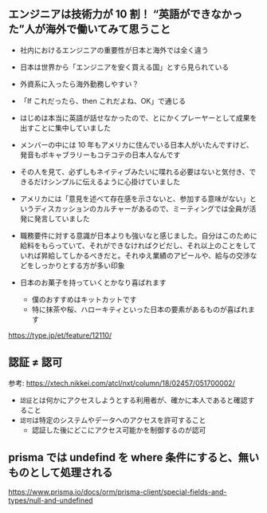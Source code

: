 ## エンジニアは技術力が 10 割！ “英語ができなかった”人が海外で働いてみて思うこと

- 社内におけるエンジニアの重要性が日本と海外では全く違う
- 日本は世界から「エンジニアを安く買える国」とすら見られている

- 外資系に入ったら海外勤務しやすい？

- 「If これだったら、then これだよね、OK」で通じる

- はじめは本当に英語が話せなかったので、とにかくプレーヤーとして成果を出すことに集中していました
- メンバーの中には 10 年もアメリカに住んでいる日本人がいたんですけど、発音もボキャブラリーもコテコテの日本人なんです
- その人を見て、必ずしもネイティブみたいに喋れる必要はないと気付き、できるだけシンプルに伝えるように心掛けていました

- アメリカには「意見を述べて存在感を示さないと、参加する意味がない」というディスカッションのカルチャーがあるので、ミーティングでは全員が活発に発言していました
- 職務要件に対する意識が日本よりも強いなと感じました。自分はこのために給料をもらっていて、それができなければクビだし、それ以上のことをしていれば昇給してしかるべきだと。それゆえ業績のアピールや、給与の交渉などをしっかりとする方が多い印象

- 日本のお菓子を持っていくとかなり喜ばれます
  - 僕のおすすめはキットカットです
  - 特に抹茶や桜、ハローキティといった日本の要素があるものが喜ばれます

https://type.jp/et/feature/12110/

## 認証 ≠ 認可

参考: https://xtech.nikkei.com/atcl/nxt/column/18/02457/051700002/

- `認証`とは何かにアクセスしようとする利用者が、確かに本人であると確認すること
- `認可`は特定のシステムやデータへのアクセスを許可すること
  - 認証した後にどこにアクセス可能かを制御するのが認可

## prisma では undefind を where 条件にすると、無いものとして処理される

https://www.prisma.io/docs/orm/prisma-client/special-fields-and-types/null-and-undefined